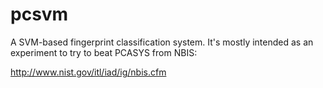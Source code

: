 pcsvm
=====

A SVM-based fingerprint classification system. It's mostly intended as an
experiment to try to beat PCASYS from NBIS:

http://www.nist.gov/itl/iad/ig/nbis.cfm


